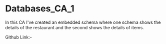 # Databases_CA_1

In this CA I've created an embedded schema where one schema shows the details of the restaurant and the second shows the details of items.


Github Link:- 
